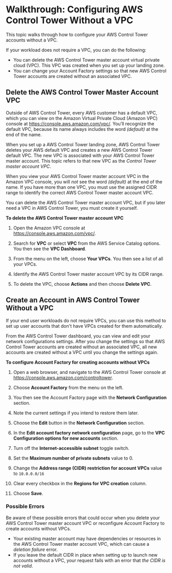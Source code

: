# Walkthrough: Configuring AWS Control Tower Without a VPC<a name="configure-without-vpc"></a>

This topic walks through how to configure your AWS Control Tower accounts without a VPC\.

If your workload does not require a VPC, you can do the following:
+ You can delete the AWS Control Tower master account virtual private cloud \(VPC\)\. This VPC was created when you set up your landing zone\.
+ You can change your Account Factory settings so that new AWS Control Tower accounts are created without an associated VPC\.

## Delete the AWS Control Tower Master Account VPC<a name="delete-master-vpc"></a>

Outside of AWS Control Tower, every AWS customer has a default VPC, which you can view on the Amazon Virtual Private Cloud \(Amazon VPC\) console at [https://console\.aws\.amazon\.com/vpc/](https://console.aws.amazon.com/vpc/)\. You’ll recognize the default VPC, because its name always includes the word *\(default\)* at the end of the name\.

When you set up a AWS Control Tower landing zone, AWS Control Tower deletes your AWS default VPC and creates a new AWS Control Tower default VPC\. The new VPC is associated with your AWS Control Tower master account\. This topic refers to that new VPC as the *Control Tower master account VPC*\.

When you view your AWS Control Tower master account VPC in the Amazon VPC console, you will *not* see the word *\(default\)* at the end of the name\. If you have more than one VPC, you must use the assigned CIDR range to identify the correct AWS Control Tower master account VPC\.

You can delete the AWS Control Tower master account VPC, but if you later need a VPC in AWS Control Tower, you must create it yourself\.

**To delete the AWS Control Tower master account VPC**

1. Open the Amazon VPC console at [https://console\.aws\.amazon\.com/vpc/](https://console.aws.amazon.com/vpc/)\.

1. Search for **VPC** or select **VPC** from the AWS Service Catalog options\. You then see the **VPC Dashboard**\.

1. From the menu on the left, choose **Your VPCs**\. You then see a list of all your VPCs\.

1. Identify the AWS Control Tower master account VPC by its CIDR range\.

1. To delete the VPC, choose **Actions** and then choose **Delete VPC**\.

## Create an Account in AWS Control Tower Without a VPC<a name="create-without-vpc"></a>

If your end user workloads do not require VPCs, you can use this method to set up user accounts that don't have VPCs created for them automatically\.

From the AWS Control Tower dashboard, you can view and edit your network configurations settings\. After you change the settings so that AWS Control Tower accounts are created without an associated VPC, all new accounts are created without a VPC until you change the settings again\.

**To configure Account Factory for creating accounts without VPCs**

1. Open a web browser, and navigate to the AWS Control Tower console at [https://console\.aws\.amazon\.com/controltower](https://console.aws.amazon.com/controltower)\.

1. Choose **Account Factory** from the menu on the left\.

1. You then see the Account Factory page with the **Network Configuration** section\.

1. Note the current settings if you intend to restore them later\.

1. Choose the **Edit** button in the **Network Configuration** section\.

1.  In the **Edit account factory network configuration** page, go to the **VPC Configuration options for new accounts** section\.

   1. Turn off the **Internet\-accessible subnet** toggle switch\.

   1. Set the **Maximum number of private subnets** value to 0\.

   1. Change the **Address range \(CIDR\) restriction for account VPCs** value to `10.0.0.0/16`

   1. Clear every checkbox in the **Regions for VPC creation** column\.

1. Choose **Save**\.

### Possible Errors<a name="error-notes"></a>

Be aware of these possible errors that could occur when you delete your AWS Control Tower master account VPC or reconfigure Account Factory to create accounts without VPCs\. 
+ Your existing master account may have dependencies or resources in the AWS Control Tower master account VPC, which can cause a *deletion failure* error\. 
+ If you leave the default CIDR in place when setting up to launch new accounts without a VPC, your request fails with an error that *the CIDR is not valid*\.